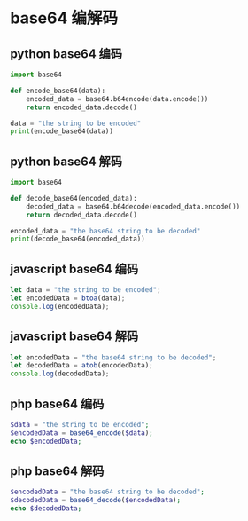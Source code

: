 # base64 编解码

## python base64 编码

```python
import base64

def encode_base64(data):
    encoded_data = base64.b64encode(data.encode())
    return encoded_data.decode()

data = "the string to be encoded"
print(encode_base64(data))
```

## python base64 解码

```python
import base64

def decode_base64(encoded_data):
    decoded_data = base64.b64decode(encoded_data.encode())
    return decoded_data.decode()

encoded_data = "the base64 string to be decoded"
print(decode_base64(encoded_data))
```

## javascript base64 编码

```javascript
let data = "the string to be encoded";
let encodedData = btoa(data);
console.log(encodedData);
```

## javascript base64 解码

```javascript
let encodedData = "the base64 string to be decoded";
let decodedData = atob(encodedData);
console.log(decodedData);
```

## php base64 编码

```php
$data = "the string to be encoded";
$encodedData = base64_encode($data);
echo $encodedData;
```

## php base64 解码

```php
$encodedData = "the base64 string to be decoded";
$decodedData = base64_decode($encodedData);
echo $decodedData;
```

